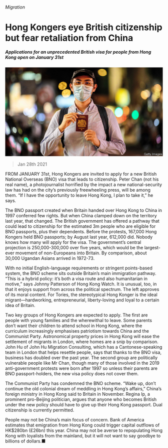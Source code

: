 ###### Migration

# Hong Kongers eye British citizenship but fear retaliation from China 

##### Applications for an unprecedented British visa for people from Hong Kong open on January 31st 

![image](images/20210130_brp502.jpg) 

> Jan 28th 2021 


FROM JANUARY 31st, Hong Kongers are invited to apply for a new British National Overseas (BNO) visa that leads to citizenship. Peter Chan (not his real name), a photojournalist horrified by the impact a new national-security law has had on the city’s previously freewheeling press, will be among them. “If I have the opportunity to leave Hong Kong, I plan to take it,” he says.


The BNO passport created when Britain handed over Hong Kong to China in 1997 conferred few rights. But when China clamped down on the territory last year, that changed. The British government has offered a pathway that could lead to citizenship for the estimated 3m people who are eligible for BNO passports, plus their dependents. Before the protests, 167,000 Hong Kongers held BNO passports; by August last year, 612,000 did. Nobody knows how many will apply for the visa. The government’s central projection is 250,000-300,000 over five years, which would be the largest-ever movement of non-Europeans into Britain. By comparison, about 30,000 Ugandan Asians arrived in 1972-73.



With no initial English-language requirements or stringent points-based system, the BNO scheme sits outside Britain’s main immigration pathway. “This is a hybrid policy: it’s both a visa route and also humanitarian in motive,” says Johnny Patterson of Hong Kong Watch. It is unusual, too, in that it enjoys support from across the political spectrum. The left approves of its moral content. For Tories, the stereotypical Hong Konger is the ideal migrant—hardworking, entrepreneurial, liberty-loving and loyal to a certain idea of Britain.


Two key groups of Hong Kongers are expected to apply. The first are people with young families and the wherewithal to leave. Some parents don’t want their children to attend school in Hong Kong, where the curriculum increasingly emphasises patriotism towards China and the Communist Party. Astronomical property prices in Hong Kong will ease the settlement of migrants in London, where homes are a snip by comparison. John Hu of John Hu Migration Consulting, which has a Cantonese-speaking team in London that helps resettle people, says that thanks to the BNO visa, business has doubled over the past year. The second group are politically vulnerable people like Mr Chan, though many of those involved in the 2019 anti-government protests were born after 1997 so unless their parents are BNO passport-holders, the new visa policy does not cover them.


The Communist Party has condemned the BNO scheme. “Wake up, don’t continue the old colonial dream of meddling in Hong Kong’s affairs,” China’s foreign ministry in Hong Kong said to Britain in November. Regina Ip, a prominent pro-Beijing politician, argues that anyone who becomes British under the new policy should have to give up their Hong Kong passport. Dual citizenship is currently permitted.


People may not be China’s main focus of concern. Bank of America estimates that emigration from Hong Kong could trigger capital outflows of HK$280bn (£26bn) this year. China may not be averse to repopulating Hong Kong with loyalists from the mainland, but it will not want to say goodbye to billions of dollars.■

